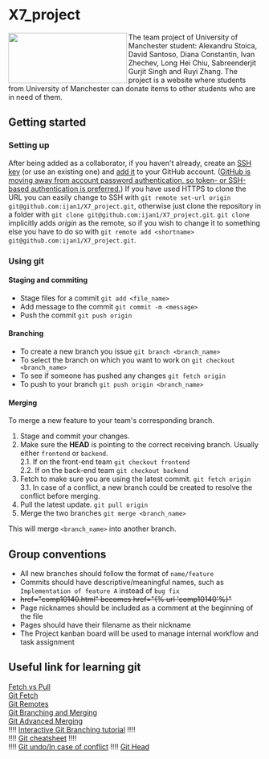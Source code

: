 # X7_project  

<p><img align="left" width="236" height="100" src="https://i.imgur.com/ecBenF9.jpg">The team project of University of Manchester student: Alexandru Stoica, David Santoso, Diana Constantin, Ivan Zhechev, Long Hei Chiu, Sabreenderjit  Gurjit Singh and Ruyi Zhang. The project is a website where students from University of Manchester can donate items to other students who are in need of them.</p>


## Getting started
### Setting up 
After being added as a collaborator, if you haven't already, create an [SSH key](https://docs.github.com/en/github/authenticating-to-github/generating-a-new-ssh-key-and-adding-it-to-the-ssh-agent) (or use an existing one) and [add it](https://docs.github.com/en/github/authenticating-to-github/adding-a-new-ssh-key-to-your-github-account) to your GitHub account. ([GitHub is moving away from account password authentication, so token- or SSH-based authentication is preferred.](https://github.blog/2020-12-15-token-authentication-requirements-for-git-operations/)) If you have used HTTPS to clone the URL you can easily change to SSH with ```git remote set-url origin git@github.com:ijan1/X7_project.git```, otherwise just clone the repository in a folder with ```git clone git@github.com:ijan1/X7_project.git```. ```git clone``` implicitly adds *origin* as the remote, so if you wish to change it to something else you have to do so with ```git remote add <shortname> git@github.com:ijan1/X7_project.git```.

### Using git
#### Staging and commiting
- Stage files for a commit ```git add <file_name>```  
- Add message to the commit ```git commit -m <message>```
- Push the commit ```git push origin```

#### Branching
- To create a new branch you issue ```git branch <branch_name>```  
- To select the branch on which you want to work on ```git checkout <branch_name>```  
- To see if someone has pushed any changes ```git fetch origin```  
- To push to your branch ```git push origin <branch_name>```

#### Merging
To merge a new feature to your team's corresponding branch.

1. Stage and commit your changes.  
2. Make sure the **HEAD** is pointing to the correct receiving branch. Usually either ```frontend``` or ```backend```.  
2.1. If on the front-end team ```git checkout frontend```  
2.2. If on the back-end team ```git checkout backend```  
3. Fetch to make sure you are using the latest commit. ```git fetch origin```  
3.1. In case of a conflict, a new branch could be created to resolve the conflict before merging.
4. Pull the latest update. ```git pull origin```  
5. Merge the two branches ```git merge <branch_name>```

This will merge ```<branch_name>``` into another branch.

## Group conventions
- All new branches should follow the format of ```name/feature```  
- Commits should have descriptive/meaningful names, such as ```Implementation of feature A``` instead of ```bug fix```  
- ~~href="comp10140.html"  becomes  href="{% url 'comp10140'%}"~~
- Page nicknames should be included as a comment at the beginning of the file  
- Pages should have their filename as their nickname  
- The Project kanban board will be used to manage internal workflow and task assignment 

## Useful link for learning git
[Fetch vs Pull](https://www.git-tower.com/learn/git/faq/difference-between-git-fetch-git-pull/)  
[Git Fetch](https://www.atlassian.com/git/tutorials/syncing/git-fetch)  
[Git Remotes](https://git-scm.com/book/en/v2/Git-Basics-Working-with-Remotes)  
[Git Branching and Merging](https://git-scm.com/book/en/v2/Git-Branching-Basic-Branching-and-Merging)  
[Git Advanced Merging](https://git-scm.com/book/en/v2/Git-Tools-Advanced-Merging)  
!!!! [Interactive Git Branching tutorial](https://learngitbranching.js.org/) !!!!  
!!!! [Git cheatsheet](https://training.github.com/downloads/github-git-cheat-sheet.pdf) !!!!  
!!!! [Git undo/In case of conflict](https://docs.gitlab.com/ee/topics/git/numerous_undo_possibilities_in_git/) !!!!
[Git Head](https://www.git-tower.com/learn/git/glossary/head)
